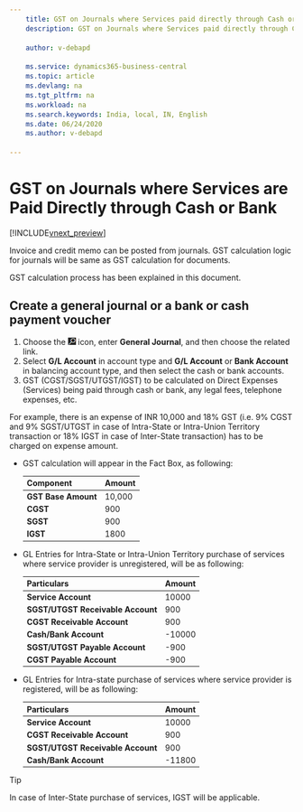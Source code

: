 ```yaml
---
    title: GST on Journals where Services paid directly through Cash or Bank
    description: GST on Journals where Services paid directly through Cash or Bank

    author: v-debapd

    ms.service: dynamics365-business-central
    ms.topic: article
    ms.devlang: na
    ms.tgt_pltfrm: na
    ms.workload: na
    ms.search.keywords: India, local, IN, English
    ms.date: 06/24/2020
    ms.author: v-debapd

---
```

# GST on Journals where Services are Paid Directly through Cash or Bank

[!INCLUDE[vnext_preview](../../includes/vnext_preview.md)]

Invoice and credit memo can be posted from journals. GST calculation logic for journals will be same as GST calculation for documents. 

GST calculation process has been explained in this document.

## Create a general journal or a bank or cash payment voucher

1. Choose the ![Search for Page or Report](image/search_small.png "Search for Page or Report icon") icon, enter **General Journal**, and then choose the related link.
2. Select **G/L Account** in account type and **G/L Account** or **Bank Account** in balancing account type, and then select the cash or bank accounts.
3. GST (CGST/SGST/UTGST/IGST) to be calculated on Direct Expenses (Services) being paid through cash or bank, any legal fees, telephone expenses, etc. 

For example, there is an expense of INR 10,000 and 18% GST (i.e. 9% CGST and 9% SGST/UTGST in case of Intra-State or Intra-Union Territory transaction or 18% IGST in case of Inter-State transaction) has to be charged on expense amount.

- GST calculation will appear in the Fact Box, as following:
    
    |Component|Amount|
    |----------------------------------|---------------------------------------|  
    |**GST Base Amount**|10,000|  
    |**CGST**|900|  
    |**SGST**|900|
    |**IGST**|1800| 

- GL Entries for Intra-State or Intra-Union Territory purchase of services where service provider is unregistered, will be as following:
    
    |Particulars|Amount|
    |----------------------------------|---------------------------------------|  
    |**Service Account**|10000|  
    |**SGST/UTGST Receivable Account**|900|  
    |**CGST Receivable Account**|900|
    |**Cash/Bank Account**|-10000|
    |**SGST/UTGST Payable Account**|-900|
    |**CGST Payable Account**|-900|
    
- GL Entries for Intra-state purchase of services where service provider is registered, will be as following:

    |Particulars|Amount|
    |----------------------------------|---------------------------------------|  
    |**Service Account**|10000| 
    |**CGST Receivable Account**|900| 
    |**SGST/UTGST Receivable Account**|900| 
    |**Cash/Bank Account**|-11800|  

> [!TIP]
> In case of Inter-State purchase of services, IGST will be applicable.




































